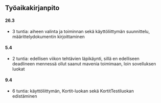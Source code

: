## Työaikakirjanpito

#### 26.3
* 3 tuntia: aiheen valinta ja toiminnan sekä käyttöliittymän suunnittelu, määrittelydokumentin kirjoittaminen

#### 5.4
* 2 tuntia: edellisen viikon tehtävien läpikäynti, sillä en edelliseen deadlineen mennessä ollut saanut mavenia toimimaan, loin sovelluksen luokat

#### 9.4
* 6 tuntia: käyttöliittymän, Kortit-luokan sekä KortitTestiluokan edistäminen


